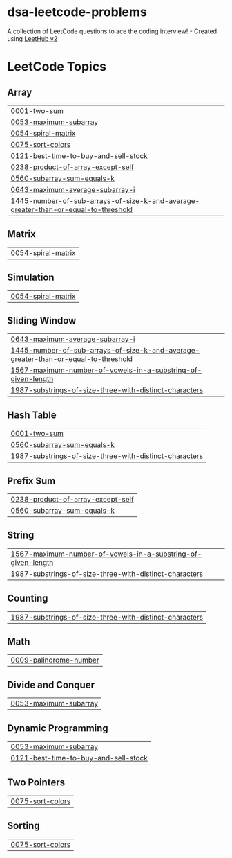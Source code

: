 # dsa-leetcode-problems
A collection of LeetCode questions to ace the coding interview! - Created using [LeetHub v2](https://github.com/arunbhardwaj/LeetHub-2.0)

<!---LeetCode Topics Start-->
# LeetCode Topics
## Array
|  |
| ------- |
| [0001-two-sum](https://github.com/tarunvelagala/dsa-leetcode-problems/tree/master/0001-two-sum) |
| [0053-maximum-subarray](https://github.com/tarunvelagala/dsa-leetcode-problems/tree/master/0053-maximum-subarray) |
| [0054-spiral-matrix](https://github.com/tarunvelagala/dsa-leetcode-problems/tree/master/0054-spiral-matrix) |
| [0075-sort-colors](https://github.com/tarunvelagala/dsa-leetcode-problems/tree/master/0075-sort-colors) |
| [0121-best-time-to-buy-and-sell-stock](https://github.com/tarunvelagala/dsa-leetcode-problems/tree/master/0121-best-time-to-buy-and-sell-stock) |
| [0238-product-of-array-except-self](https://github.com/tarunvelagala/dsa-leetcode-problems/tree/master/0238-product-of-array-except-self) |
| [0560-subarray-sum-equals-k](https://github.com/tarunvelagala/dsa-leetcode-problems/tree/master/0560-subarray-sum-equals-k) |
| [0643-maximum-average-subarray-i](https://github.com/tarunvelagala/dsa-leetcode-problems/tree/master/0643-maximum-average-subarray-i) |
| [1445-number-of-sub-arrays-of-size-k-and-average-greater-than-or-equal-to-threshold](https://github.com/tarunvelagala/dsa-leetcode-problems/tree/master/1445-number-of-sub-arrays-of-size-k-and-average-greater-than-or-equal-to-threshold) |
## Matrix
|  |
| ------- |
| [0054-spiral-matrix](https://github.com/tarunvelagala/dsa-leetcode-problems/tree/master/0054-spiral-matrix) |
## Simulation
|  |
| ------- |
| [0054-spiral-matrix](https://github.com/tarunvelagala/dsa-leetcode-problems/tree/master/0054-spiral-matrix) |
## Sliding Window
|  |
| ------- |
| [0643-maximum-average-subarray-i](https://github.com/tarunvelagala/dsa-leetcode-problems/tree/master/0643-maximum-average-subarray-i) |
| [1445-number-of-sub-arrays-of-size-k-and-average-greater-than-or-equal-to-threshold](https://github.com/tarunvelagala/dsa-leetcode-problems/tree/master/1445-number-of-sub-arrays-of-size-k-and-average-greater-than-or-equal-to-threshold) |
| [1567-maximum-number-of-vowels-in-a-substring-of-given-length](https://github.com/tarunvelagala/dsa-leetcode-problems/tree/master/1567-maximum-number-of-vowels-in-a-substring-of-given-length) |
| [1987-substrings-of-size-three-with-distinct-characters](https://github.com/tarunvelagala/dsa-leetcode-problems/tree/master/1987-substrings-of-size-three-with-distinct-characters) |
## Hash Table
|  |
| ------- |
| [0001-two-sum](https://github.com/tarunvelagala/dsa-leetcode-problems/tree/master/0001-two-sum) |
| [0560-subarray-sum-equals-k](https://github.com/tarunvelagala/dsa-leetcode-problems/tree/master/0560-subarray-sum-equals-k) |
| [1987-substrings-of-size-three-with-distinct-characters](https://github.com/tarunvelagala/dsa-leetcode-problems/tree/master/1987-substrings-of-size-three-with-distinct-characters) |
## Prefix Sum
|  |
| ------- |
| [0238-product-of-array-except-self](https://github.com/tarunvelagala/dsa-leetcode-problems/tree/master/0238-product-of-array-except-self) |
| [0560-subarray-sum-equals-k](https://github.com/tarunvelagala/dsa-leetcode-problems/tree/master/0560-subarray-sum-equals-k) |
## String
|  |
| ------- |
| [1567-maximum-number-of-vowels-in-a-substring-of-given-length](https://github.com/tarunvelagala/dsa-leetcode-problems/tree/master/1567-maximum-number-of-vowels-in-a-substring-of-given-length) |
| [1987-substrings-of-size-three-with-distinct-characters](https://github.com/tarunvelagala/dsa-leetcode-problems/tree/master/1987-substrings-of-size-three-with-distinct-characters) |
## Counting
|  |
| ------- |
| [1987-substrings-of-size-three-with-distinct-characters](https://github.com/tarunvelagala/dsa-leetcode-problems/tree/master/1987-substrings-of-size-three-with-distinct-characters) |
## Math
|  |
| ------- |
| [0009-palindrome-number](https://github.com/tarunvelagala/dsa-leetcode-problems/tree/master/0009-palindrome-number) |
## Divide and Conquer
|  |
| ------- |
| [0053-maximum-subarray](https://github.com/tarunvelagala/dsa-leetcode-problems/tree/master/0053-maximum-subarray) |
## Dynamic Programming
|  |
| ------- |
| [0053-maximum-subarray](https://github.com/tarunvelagala/dsa-leetcode-problems/tree/master/0053-maximum-subarray) |
| [0121-best-time-to-buy-and-sell-stock](https://github.com/tarunvelagala/dsa-leetcode-problems/tree/master/0121-best-time-to-buy-and-sell-stock) |
## Two Pointers
|  |
| ------- |
| [0075-sort-colors](https://github.com/tarunvelagala/dsa-leetcode-problems/tree/master/0075-sort-colors) |
## Sorting
|  |
| ------- |
| [0075-sort-colors](https://github.com/tarunvelagala/dsa-leetcode-problems/tree/master/0075-sort-colors) |
<!---LeetCode Topics End-->